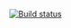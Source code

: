 [![Build status](https://ci.appveyor.com/api/projects/status/668yfitvbybgoilu/branch/main?svg=true)](https://ci.appveyor.com/project/german-spb/popover/branch/main)
